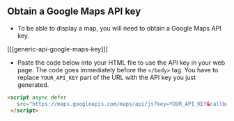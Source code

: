 ## Obtain a Google Maps API key

+ To be able to display a map, you will need to obtain a Google Maps API key.

[[[generic-api-google-maps-key]]]

+ Paste the code below into your HTML file to use the API key in your web page. The code goes immediately before the `</body>` tag. You have to replace `YOUR_API_KEY` part of the URL with the API key you just generated.

```html
<script async defer
   src="https://maps.googleapis.com/maps/api/js?key=YOUR_API_KEY&callback=initMap">
 </script>
 ```

